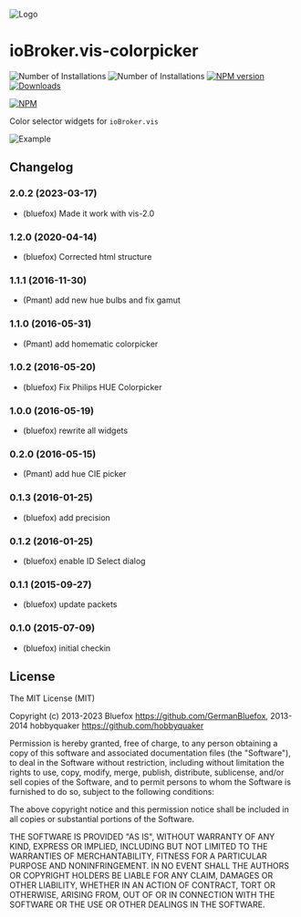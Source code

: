 ![Logo](admin/colorpicker.png)
# ioBroker.vis-colorpicker

![Number of Installations](http://iobroker.live/badges/vis-colorpicker-installed.svg) ![Number of Installations](http://iobroker.live/badges/vis-colorpicker-stable.svg) [![NPM version](http://img.shields.io/npm/v/iobroker.vis-colorpicker.svg)](https://www.npmjs.com/package/iobroker.vis-colorpicker)
[![Downloads](https://img.shields.io/npm/dm/iobroker.vis-colorpicker.svg)](https://www.npmjs.com/package/iobroker.vis-colorpicker)

[![NPM](https://nodei.co/npm/iobroker.vis-colorpicker.png?downloads=true)](https://nodei.co/npm/iobroker.vis-colorpicker/)

Color selector widgets for `ioBroker.vis`

![Example](img/widgets.png)

<!--
    ### **WORK IN PROGRESS**
-->
## Changelog
### 2.0.2 (2023-03-17)
* (bluefox) Made it work with vis-2.0

### 1.2.0 (2020-04-14)
* (bluefox) Corrected html structure

### 1.1.1 (2016-11-30)
* (Pmant) add new hue bulbs and fix gamut

### 1.1.0 (2016-05-31)
* (Pmant) add homematic colorpicker

### 1.0.2 (2016-05-20)
* (bluefox) Fix Philips HUE Colorpicker

### 1.0.0 (2016-05-19)
* (bluefox) rewrite all widgets

### 0.2.0 (2016-05-15)
* (Pmant) add hue CIE picker

### 0.1.3 (2016-01-25)
* (bluefox) add precision

### 0.1.2 (2016-01-25)
* (bluefox) enable ID Select dialog

### 0.1.1 (2015-09-27)
* (bluefox) update packets

### 0.1.0 (2015-07-09)
* (bluefox) initial checkin

## License
The MIT License (MIT)

Copyright (c) 2013-2023 Bluefox https://github.com/GermanBluefox,
              2013-2014 hobbyquaker https://github.com/hobbyquaker

Permission is hereby granted, free of charge, to any person obtaining a copy
of this software and associated documentation files (the "Software"), to deal
in the Software without restriction, including without limitation the rights
to use, copy, modify, merge, publish, distribute, sublicense, and/or sell
copies of the Software, and to permit persons to whom the Software is
furnished to do so, subject to the following conditions:

The above copyright notice and this permission notice shall be included in all
copies or substantial portions of the Software.

THE SOFTWARE IS PROVIDED "AS IS", WITHOUT WARRANTY OF ANY KIND, EXPRESS OR
IMPLIED, INCLUDING BUT NOT LIMITED TO THE WARRANTIES OF MERCHANTABILITY,
FITNESS FOR A PARTICULAR PURPOSE AND NONINFRINGEMENT. IN NO EVENT SHALL THE
AUTHORS OR COPYRIGHT HOLDERS BE LIABLE FOR ANY CLAIM, DAMAGES OR OTHER
LIABILITY, WHETHER IN AN ACTION OF CONTRACT, TORT OR OTHERWISE, ARISING FROM,
OUT OF OR IN CONNECTION WITH THE SOFTWARE OR THE USE OR OTHER DEALINGS IN THE
SOFTWARE.
